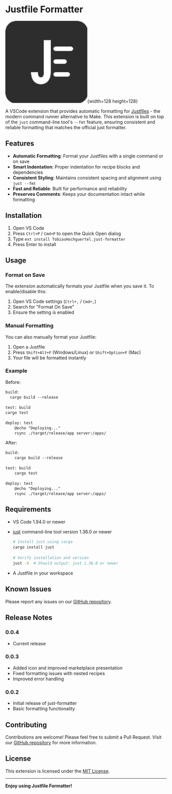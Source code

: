 # Justfile Formatter

![Justfile Formatter Logo](images/icon.png){width=128 height=128}

A VSCode extension that provides automatic formatting for [Justfiles](https://github.com/casey/just) - the modern command runner alternative to Make. This extension is built on top of the `just` command-line tool's `--fmt` feature, ensuring consistent and reliable formatting that matches the official just formatter.

## Features

- **Automatic Formatting**: Format your Justfiles with a single command or on save
- **Smart Indentation**: Proper indentation for recipe blocks and dependencies
- **Consistent Styling**: Maintains consistent spacing and alignment using `just --fmt`
- **Fast and Reliable**: Built for performance and reliability
- **Preserves Comments**: Keeps your documentation intact while formatting

## Installation

1. Open VS Code
2. Press `Ctrl+P` / `Cmd+P` to open the Quick Open dialog
3. Type `ext install TobiasHochguertel.just-formatter`
4. Press Enter to install

## Usage

### Format on Save

The extension automatically formats your Justfile when you save it. To enable/disable this:

1. Open VS Code settings (`Ctrl+,` / `Cmd+,`)
2. Search for "Format On Save"
3. Ensure the setting is enabled

### Manual Formatting

You can also manually format your Justfile:

1. Open a Justfile
2. Press `Shift+Alt+F` (Windows/Linux) or `Shift+Option+F` (Mac)
3. Your file will be formatted instantly

### Example

Before:

```just
build:
  cargo build --release

test: build
cargo test

deploy: test
    @echo "Deploying..."
    rsync ./target/release/app server:/apps/
```

After:

```just
build:
    cargo build --release

test: build
    cargo test

deploy: test
    @echo "Deploying..."
    rsync ./target/release/app server:/apps/
```

## Requirements

- VS Code 1.94.0 or newer
- [just](https://github.com/casey/just) command-line tool version 1.36.0 or newer

  ```bash
  # Install just using cargo
  cargo install just

  # Verify installation and version
  just -V  # Should output: just 1.36.0 or newer
  ```

- A Justfile in your workspace

## Known Issues

Please report any issues on our [GitHub repository](https://github.com/tobiashochguertel/vscode-just-formatter/issues).

## Release Notes

### 0.0.4

- Current release

### 0.0.3

- Added icon and improved marketplace presentation
- Fixed formatting issues with nested recipes
- Improved error handling

### 0.0.2

- Initial release of just-formatter
- Basic formatting functionality

## Contributing

Contributions are welcome! Please feel free to submit a Pull Request. Visit our [GitHub repository](https://github.com/tobiashochguertel/vscode-just-formatter) for more information.

## License

This extension is licensed under the [MIT License](LICENSE).

---

**Enjoy using Justfile Formatter!**
